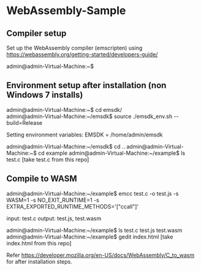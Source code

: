 # WebAssembly-Sample

Compiler setup
--------------

Set up the WebAssembly compiler (emscripten) using  https://webassembly.org/getting-started/developers-guide/


admin@admin-Virtual-Machine:~$

Environment setup after installation (non Windows 7 installs)
-------------------------------------------------------------

admin@admin-Virtual-Machine:~$ cd emsdk/                 
admin@admin-Virtual-Machine:~/emsdk$ source ./emsdk_env.sh --build=Release

Setting environment variables:
EMSDK = /home/admin/emsdk

admin@admin-Virtual-Machine:~/emsdk$ cd ..
admin@admin-Virtual-Machine:~$ cd example
admin@admin-Virtual-Machine:~/example$ ls
test.c [take test.c from this repo]

Compile to WASM
---------------

admin@admin-Virtual-Machine:~/example$ emcc test.c -o test.js -s WASM=1 -s NO_EXIT_RUNTIME=1 -s EXTRA_EXPORTED_RUNTIME_METHODS='["ccall"]'

input: test.c
output: test.js, test.wasm

admin@admin-Virtual-Machine:~/example$ ls
test.c  test.js  test.wasm
admin@admin-Virtual-Machine:~/example$ gedit index.html [take index.html from this repo]


Refer https://developer.mozilla.org/en-US/docs/WebAssembly/C_to_wasm for after installation steps.
